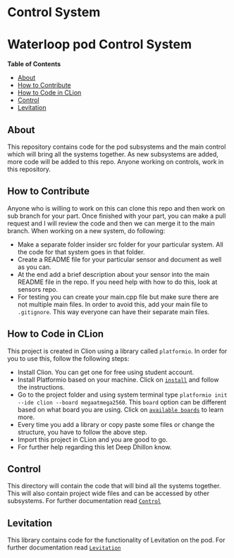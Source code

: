 # Control System

# Waterloop pod Control System

**Table of Contents**

- [About](#about)
- [How to Contribute](#how-to-contribute)
- [How to Code in CLion](#how-to-code-in-clion)
- [Control](#control)
- [Levitation](#levitation)

## About
This repository contains code for the pod subsystems and the main control which will bring all the systems together.
As new subsystems are added, more code will be added to this repo. Anyone working on controls, work in this repository.

## How to Contribute
Anyone who is willing to work on this can clone this repo and then work on sub branch for your part.
Once finished with your part, you can make a pull request and I will review the code and then we can
merge it to the main branch. When working on a new system, do following:

* Make a separate folder insider src folder for your particular system. All the code for that system goes in that folder.
* Create a README file for your particular sensor and document as well as you can.
* At the end add a brief description about your sensor into the main README file in the repo. If you need help with
  how to do this, look at sensors repo.
* For testing you can create your main.cpp file but make sure there are not multiple main files. In order to avoid this,
  add your main file to `.gitignore`. This way everyone can have their separate main files.

## How to Code in CLion
This project is created in Clion using a library called `platformio`. In order for you to use this, follow the following steps:
* Install Clion. You can get one for free using student account.
* Install Platformio based on your machine. Click on [`install`](http://docs.platformio.org/en/latest/installation.html)
  and follow the instructions.
* Go to the project folder and using system terminal type `platformio init --ide clion --board megaatmega2560`. This `board` option
  can be different based on what board you are using. Click on [`available boards`](http://docs.platformio.org/en/latest/platforms/atmelavr.html)
  to learn more.
* Every time you add a library or copy paste some files or change the structure, you have to follow the above
  step.
* Import this project in CLion and you are good to go.
* For further help regarding this let Deep Dhillon know.
  
## Control
This directory will contain the code that will bind all the systems together. This will also contain project wide files
and can be accessed by other subsystems. For further documentation read [`Control`](https://github.com/teamwaterloop/control/tree/master/src/Control/CONTROL_README.md) 


## Levitation
This library contains code for the functionality of Levitation on the pod. For further documentation read [`Levitation`](https://github.com/teamwaterloop/control/tree/master/src/Lev/LEV_README.md)

